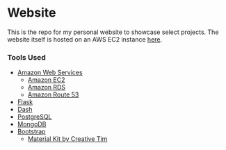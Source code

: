 # Website
This is the repo for my personal website to showcase select projects. The website itself is hosted on an AWS EC2 instance [here].

[here]: http://benedictaquino.com/

### Tools Used
- [Amazon Web Services](https://aws.amazon.com/)
    - [Amazon EC2](https://aws.amazon.com/ec2/)
    - [Amazon RDS](https://aws.amazon.com/rds/)
    - [Amazon Route 53](https://aws.amazon.com/route53/)
- [Flask](http://flask.pocoo.org/)
- [Dash](https://plot.ly/products/dash/)
- [PostgreSQL](https://www.postgresql.org/)
- [MongoDB](https://www.mongodb.com/)
- [Bootstrap](https://getbootstrap.com/)
    - [Material Kit by Creative Tim](https://demos.creative-tim.com/material-kit/index.html)
